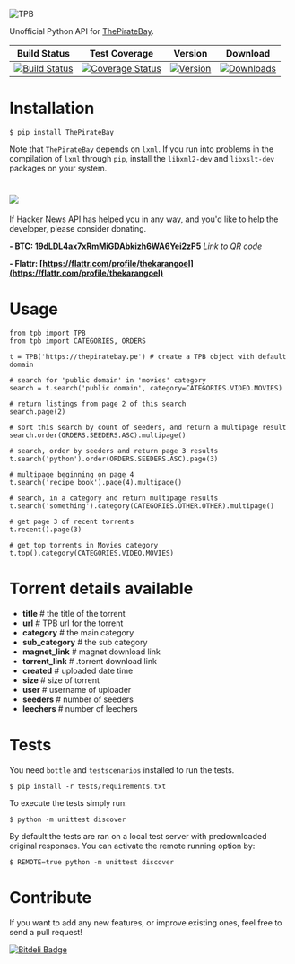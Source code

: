 ![TPB](http://www.goel.im/images/tpb.jpg)

Unofficial Python API for [ThePirateBay](http://thepiratebay.pe/).

| Build Status | Test Coverage | Version | Download |
| ------------ | ------------- | ------- | -------- |
| [![Build Status](https://travis-ci.org/karan/TPB.png)](https://travis-ci.org/karan/TPB) | [![Coverage Status](https://coveralls.io/repos/karan/TPB/badge.png)](https://coveralls.io/r/karan/TPB) | [![Version](https://pypip.in/v/ThePirateBay/badge.png)](https://crate.io/packages/ThePirateBay/) | [![Downloads](https://pypip.in/d/ThePirateBay/badge.png)](https://crate.io/packages/ThePirateBay/) |

Installation
=============

    $ pip install ThePirateBay

Note that ``ThePirateBay`` depends on ``lxml``. If you run into problems in the compilation of ``lxml`` through ``pip``, install the ``libxml2-dev`` and ``libxslt-dev`` packages on your system.

![](https://blockchain.info/Resources/buttons/donate_64.png)
=============

If Hacker News API has helped you in any way, and you'd like to help the developer, please consider donating.

**- BTC: [19dLDL4ax7xRmMiGDAbkizh6WA6Yei2zP5](http://i.imgur.com/bAQgKLN.png)** *Link to QR code*

**- Flattr: [https://flattr.com/profile/thekarangoel](https://flattr.com/profile/thekarangoel)**


Usage
==========

    from tpb import TPB
    from tpb import CATEGORIES, ORDERS

    t = TPB('https://thepiratebay.pe') # create a TPB object with default domain

    # search for 'public domain' in 'movies' category
    search = t.search('public domain', category=CATEGORIES.VIDEO.MOVIES)

    # return listings from page 2 of this search
    search.page(2)

    # sort this search by count of seeders, and return a multipage result
    search.order(ORDERS.SEEDERS.ASC).multipage()

    # search, order by seeders and return page 3 results
    t.search('python').order(ORDERS.SEEDERS.ASC).page(3)

    # multipage beginning on page 4
    t.search('recipe book').page(4).multipage()

    # search, in a category and return multipage results
    t.search('something').category(CATEGORIES.OTHER.OTHER).multipage()

    # get page 3 of recent torrents
    t.recent().page(3)

    # get top torrents in Movies category
    t.top().category(CATEGORIES.VIDEO.MOVIES)

Torrent details available
==================

* **title** # the title of the torrent
* **url** # TPB url for the torrent
* **category** # the main category
* **sub_category** # the sub category
* **magnet_link** # magnet download link
* **torrent_link** # .torrent download link
* **created** # uploaded date time
* **size** # size of torrent
* **user** # username of uploader
* **seeders** # number of seeders
* **leechers** # number of leechers


Tests
=====

You need `bottle` and `testscenarios` installed to run the tests.

    $ pip install -r tests/requirements.txt

To execute the tests simply run:

    $ python -m unittest discover

By default the tests are ran on a local test server with predownloaded original
responses. You can activate the remote running option by:

    $ REMOTE=true python -m unittest discover


Contribute
========

If you want to add any new features, or improve existing ones, feel free to send a pull request!


[![Bitdeli Badge](https://d2weczhvl823v0.cloudfront.net/karan/tpb/trend.png)](https://bitdeli.com/free "Bitdeli Badge")

